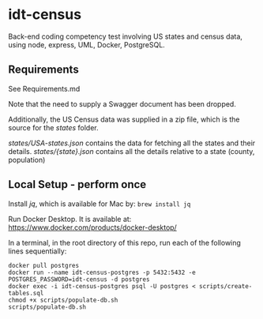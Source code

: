 # idt-census
Back-end coding competency test involving US states and census data, using node, express, UML, Docker, PostgreSQL.

## Requirements

See Requirements.md

Note that the need to supply a Swagger document has been dropped.

Additionally, the US Census data was supplied in a zip file, which is the source for the *states* folder.

*states/USA-states.json* contains the data for fetching all the states and their details.
*states/{state}.json* contains all the details relative to a state (county, population)

## Local Setup - perform once

Install *jq*, which is available for Mac by:
`brew install jq`

Run Docker Desktop. It is available at:
https://www.docker.com/products/docker-desktop/

In a terminal, in the root directory of this repo,
run each of the following lines sequentially:
```
docker pull postgres
docker run --name idt-census-postgres -p 5432:5432 -e POSTGRES_PASSWORD=idt-census -d postgres
docker exec -i idt-census-postgres psql -U postgres < scripts/create-tables.sql
chmod +x scripts/populate-db.sh
scripts/populate-db.sh
```

